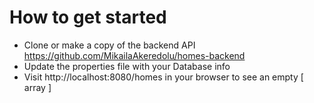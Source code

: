 # How to get started
- Clone or make a copy of the backend API  https://github.com/MikailaAkeredolu/homes-backend
- Update the properties file with your Database info
- Visit http://localhost:8080/homes in your browser to see an empty [ array ]
